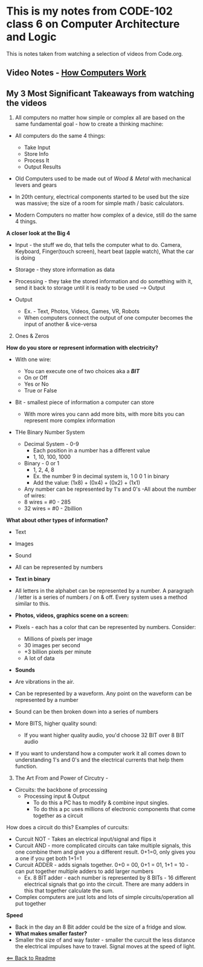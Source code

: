 # This is my notes from CODE-102 class 6 on Computer Architecture and Logic

This is notes taken from watching a selection of videos from Code.org.

## Video Notes - [How Computers Work](https://www.youtube.com/playlist?list=PLzdnOPI1iJNcsRwJhvksEo1tJqjIqWbN-)


## My 3 Most Significant Takeaways from watching the videos

1. All computers no matter how simple or complex all are based on the same fundamental goal - how to create a thinking machine:

 - All computers do the same 4 things:
    - Take Input
    - Store Info
    - Process It
    - Output Results

- Old Computers used to be made out of *Wood & Metal* with mechanical levers and gears

- In 20th century, electrical components started to be used but the size was massive; the size of a room for simple math / basic calculators.

- Modern Computers no matter how complex of a device, still do the same 4 things.

**A closer look at the Big 4**
- Input - the stuff we do, that tells the computer what to do. Camera, Keyboard, Finger(touch screen), heart beat (apple watch), What the car is doing

- Storage - they store information as data

- Processing - they take the stored information and do something with it, send it back to storage until it is ready to be used --> Output

- Output 
    - Ex. - Text, Photos, Videos, Games, VR, Robots
    - When computers connect the output of one computer becomes the input of another & vice-versa


2. Ones & Zeros

**How do you store or represent information with electricity?**

- With one wire:
    - You can execute one of two choices aka a ***BIT***
    - On or Off
    - Yes or No
    - True or False

- Bit - smallest piece of information a computer can store
    - With more wires you cann add more bits, with more bits you can represent more complex information

- THe Binary Number System
    - Decimal System - 0-9
        - Each position in a number has a different value
        - 1, 10, 100, 1000
    - Binary - 0 or 1
        - 1, 2, 4, 8
        - Ex. the number 9 in decimal system is, 1 0 0 1 in binary
        - Add the value: (1x8) + (0x4) + (0x2) + (1x1)
    - Any number can be represented by 1's and 0's
-All about the number of wires:
    - 8 wires = #0 - 285
    - 32 wires = #0 - 2billion

**What about other types of information?**
- Text
- Images
- Sound
- All can be represented by numbers

- **Text in binary**
- All letters in the alphabet can be represented by a number. A paragraph / letter is a series of numbers / on & off. Every system uses a method similar to this.

- **Photos, videos, graphics scene on a screen:**
- Pixels - each has a color that can be represented by numbers.
Consider:
    - Millions of pixels per image
    - 30 images per second
    - +3 billion pixels per minute
    - A lot of data

- **Sounds**
- Are vibrations in the air. 
- Can be represented by a waveform. Any point on the waveform can be represented by a number
- Sound can be then broken down into a series of numbers

- More BITS, higher quality sound:
    - If you want higher quality audio, you'd choose 32 BIT over 8 BIT audio

- If you want to understand how a computer work it all comes down to understanding 1's and 0's and the electrical currents that help them function.

3. The Art From and Power of Circutry -

- Circuits: the backbone of processing
    - Processing input & Output
        - To do this a PC has to modify & combine input singles.
        - To do this a pc uses millions of electronic components that come together as a circuit

How does a circuit do this?
Examples of curcuits:
- Curcuit NOT - Takes an electrical input/signal and flips it
- Curcuit AND - more complicated circuits can take multiple signals, this one combine them and give you a different result. 0+1=0, only gives you a one if you get both 1+1=1
- Curcuit ADDER - adds signals together. 0+0 = 00, 0+1 = 01, 1+1 = 10
    -can put together multiple adders to add larger numbers
    - Ex. 8 BIT adder - each number is represented by 8 BITs - 16 different electrical signals that go into the circuit. There are many adders in this that together calculate the sum.
- Complex computers are just lots and lots of simple circuits/operation all put together

**Speed**
- Back in the day an 8 Bit adder could be the size of a fridge and slow.
- **What makes smaller faster?**
- Smaller the size of and way faster - smaller the curcuit the less distance the electrical impulses have to travel. Signal moves at the speed of light.


[<== Back to Readme](README.md)